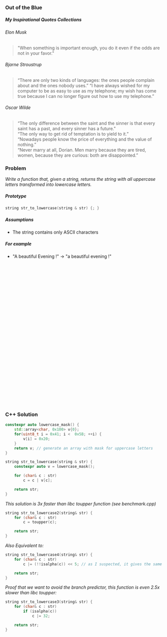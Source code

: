 ### Out of the Blue

##### My Inspirational Quotes Collections  
###### Elon Musk
> "When something is important enough, you do it even if the odds are not in your favor."

###### Bjarne Stroustrup
> “There are only two kinds of languages: the ones people complain about and the ones nobody uses.”
> “I have always wished for my computer to be as easy to use as my telephone; my wish has come true because I can no longer figure out how to use my telephone.”

###### Oscar Wilde
> “The only difference between the saint and the sinner is that every saint has a past, and every sinner has a future."  
> “The only way to get rid of temptation is to yield to it.”  
> “Nowadays people know the price of everything and the value of nothing.”  
> “Never marry at all, Dorian. Men marry because they are tired, women, because they are curious: both are disappointed.”  

### Problem
*Write a function that, given a string, returns the string with all uppercase letters transformed into lowercase letters.*

##### Prototype
```c++
string str_to_lowercase(string & str) {; }
```

##### Assumptions
* The string contains only ASCII characters

##### For example
* "A beautiful Evening !" -> "a beautiful evening !"

<pre>




























</pre>

### C++ Solution
```c++
constexpr auto lowercase_mask() {
    std::array<char, 0x100> v{0};
    for(uint8_t i = 0x41; i <  0x5B; ++i) {
        v[i] = 0x20;
    }
    return v; // generate an array with mask for uppercase letters
}

string str_to_lowercase(string & str) {
    constexpr auto v = lowercase_mask();

    for (char& c : str)
        c = c | v[c];

    return str;
}
```

*This solution is 3x faster than libc toupper function (see benchmark.cpp)*

```c++
string str_to_lowercase2(string& str) {
    for (char& c : str)
        c = toupper(c);

    return str;
}
```

*Also Equivalent to:*

```c++
string str_to_lowercase4(string& str) {
    for (char& c : str)
        c |= (!!isalpha(c)) << 5; // as I suspected, it gives the same result as c = toupper(c);

    return str;
}
```

*Proof that we want to avoid the branch predictor, this function is even 2.5x slower than libc toupper:*
```c++
string str_to_lowercase3(string& str) {
    for (char& c : str)
        if (isalpha(c))
            c |= 32;

    return str;
}
```
